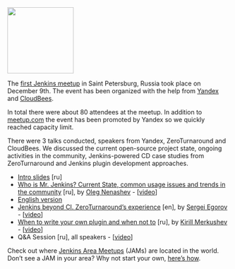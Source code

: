 <img src="/sites/default/files/images/stpetersburg-butler_0.jpeg" width="150" />

The [first Jenkins meetup](http://www.meetup.com/St-Petersburg-Jenkins-Meetup/events/226875933/) in Saint Petersburg, Russia took place on December 9th. The event has been organized with the help from [Yandex](https://yandex.com/company/) and [CloudBees](https://www.cloudbees.com/).

In total there were about 80 attendees at the meetup. In addition to [meetup.com](http://www.meetup.com/St-Petersburg-Jenkins-Meetup/events/226875933/) the event has been promoted by Yandex so we quickly reached capacity limit.

There were 3 talks conducted, speakers from Yandex, ZeroTurnaround and CloudBees. We discussed the current open-source project state, ongoing activities in the community, Jenkins-powered CD case studies from ZeroTurnaround and Jenkins plugin development approaches.

- [Intro slides](https://speakerdeck.com/onenashev/spb-jenkins-meetup-number-0-intro-slides) \[ru\]
- [Who is Mr. Jenkins? Current State, common usage issues and trends in the community](https://speakerdeck.com/onenashev/spb-jenkins-meetup-number-0-who-is-mr-jenkins) \[ru\], by [Oleg Nenashev](https://twitter.com/oleg_nenashev) - \[[video](https://events.yandex.ru/lib/talks/3302/)\]
- [English version](https://speakerdeck.com/onenashev/who-is-mr-jenkins-english-version)
- [Jenkins beyond CI. ZeroTurnaround’s experience](https://speakerdeck.com/bsideup/spb-jenkins-meetup-number-0-jenkins-at-zeroturnaround) \[en\], by [Sergei Egorov](https://twitter.com/bsideup) - \[[video](https://events.yandex.ru/lib/talks/3304/)\]
- [When to write your own plugin and when not to](https://speakerdeck.com/lanwen/spb-jenkins-meetup-number-0-kak-nachat-pisat-plaghin-dlia-jenkins-i-koghda-etogho-nie-dielat) \[ru\], by [Kirill Merkushev](https://github.com/lanwen) - \[[video](https://events.yandex.ru/lib/talks/3305/)\]
- Q&A Session \[ru\], all speakers - \[[video](https://events.yandex.ru/lib/talks/3306/)\]

Check out where [Jenkins Area Meetups](http://www.meetup.com/pro/Jenkins/) (JAMs) are located in the world. Don’t see a JAM in your area? Why not start your own, [here’s how](https://wiki.jenkins-ci.org/display/JENKINS/Jenkins+Area+Meetup).

